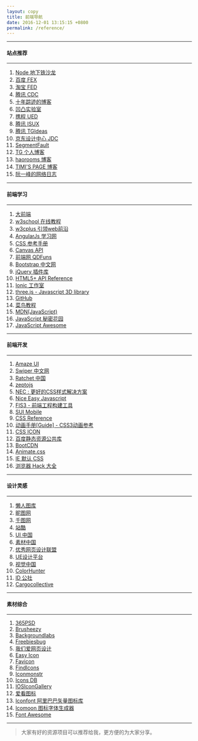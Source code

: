 ```yaml
---
layout: copy
title: 前端导航
date: 2016-12-01 13:15:15 +0800
permalink: /reference/
---
```


<hr><h4 class="btn btn-primary btn-lg">站点推荐</h4><hr>
<ol class="rounded-list">
<li><a href="http://nodejs.club/" target="_blank">Node 地下铁沙龙</a></li>
<li><a href="http://fex.baidu.com/" target="_blank">百度 FEX</a></li>
<li><a href="http://taobaofed.org/" target="_blank">淘宝 FED</a></li>
<li><a href="http://cdc.tencent.com/" target="_blank">腾讯 CDC</a></li>
<li><a href="https://www.h5jun.com/" target="_blank">十年踪迹的博客</a></li>
<li><a href="https://aotu.io/index.html" target="_blank">凹凸实验室</a></li>
<li><a href="http://ued.ctrip.com/blog/" target="_blank">携程 UED</a></li>
<li><a href="https://isux.tencent.com/" target="_blank">腾讯 ISUX</a></li>
<li><a href="http://tgideas.qq.com/" target="_blank">腾讯 TGIdeas</a></li>
<li><a href="https://jdc.jd.com/" target="_blank">京东设计中心 JDC</a></li>
<li><a href="https://segmentfault.com/" target="_blank">SegmentFault</a></li>
<li><a href="http://ghmagical.com/" target="_blank">TG 个人博客</a></li>
<li><a href="http://www.haorooms.com/" target="_blank">haorooms 博客</a></li>
<li><a href="http://doubleray.win/" target="_blank">TIMI'S PAGE 博客</a></li>
<li><a href="http://www.ruanyifeng.com/blog/" target="_blank">阮一峰的网络日志</a></li>
</ol>
<hr><h4 class="btn btn-info btn-lg">前端学习</h4><hr>
<ol class="rectangle-list">
<li><a href="http://www.daqianduan.com/" target="_blank">大前端</a></li>
<li><a href="http://www.w3school.com.cn/" target="_blank">w3school 在线教程</a></li>
<li><a href="http://www.w3cplus.com/" target="_blank">w3cplus 引领web前沿</a></li>
<li><a href="http://www.ngnice.com/" target="_blank">AngularJs 学习网</a></li>
<li><a href="http://css.doyoe.com/" target="_blank">CSS 参考手册</a></li>
<li><a href="http://javascript.ruanyifeng.com/htmlapi/canvas.html" target="_blank">Canvas API</a></li>
<li><a href="http://www.qdfuns.com/" target="_blank">前端网 QDFuns</a></li>
<li><a href="http://www.bootcss.com/" target="_blank">Bootstrap 中文网</a></li>
<li><a href="http://www.jq22.com/" target="_blank">jQuery 插件库</a></li>
<li><a href="http://www.dcloud.io/docs/api/index.shtml" target="_blank">HTML5+ API Reference</a></li>
<li><a href="http://www.ionic.wang/" target="_blank">Ionic 工作室</a></li>
<li><a href="https://threejs.org/" target="_blank">three.js - Javascript 3D library</a></li>
<li><a href="https://github.com/" target="_blank">GitHub</a></li>
<li><a href="http://www.runoob.com/" target="_blank">菜鸟教程</a></li>
<li><a href="https://developer.mozilla.org/zh-CN/docs/Web/JavaScript" target="_blank">MDN(JavaScript)</a></li>
<li><a href="http://bonsaiden.github.io/JavaScript-Garden/zh/" target="_blank">JavaScript 秘密花园</a></li>
<li><a href="https://github.com/jobbole/awesome-javascript-cn" target="_blank">JavaScript Awesome</a></li>
</ol>
<hr><h4 class="btn btn-success btn-lg">前端开发</h4><hr>
<ol class="rounded-list">
<li><a href="http://amazeui.org/" target="_blank">Amaze UI</a></li>
<li><a href="http://www.swiper.com.cn/" target="_blank">Swiper 中文网</a></li>
<li><a href="http://cnratchet.com/" target="_blank">Ratchet 中国</a></li>
<li><a href="http://zeptojs.com/" target="_blank">zeptojs</a></li>
<li><a href="http://nec.netease.com/" target="_blank">NEC : 更好的CSS样式解决方案</a></li>
<li><a href="http://nej.netease.com/" target="_blank">Nice Easy Javascript</a></li>
<li><a href="http://fis.baidu.com/#about-sec" target="_blank">FIS3 - 前端工程构建工具</a></li>
<li><a href="http://m.sui.taobao.org/" target="_blank">SUI Mobile</a></li>
<li><a href="https://tympanus.net/codrops/css_reference/" target="_blank">CSS Reference</a></li>
<li><a href="https://isux.tencent.com/css3/index.html?perspective" target="_blank">动画手册[Guide] - CSS3动画参考</a></li>
<li><a href="http://cssicon.space/#/" target="_blank">CSS ICON</a></li>
<li><a href="http://cdn.code.baidu.com/" target="_blank">百度静态资源公共库</a></li>
<li><a href="http://www.bootcdn.cn/" target="_blank">BootCDN</a></li>
<li><a href="https://daneden.github.io/animate.css/" target="_blank">Animate.css</a></li>
<li><a href="http://www.iecss.com/" target="_blank">IE 默认 CSS</a></li>
<li><a href="http://browserhacks.com/" target="_blank">浏览器 Hack 大全</a></li>
</ol>
<hr><h4 class="btn btn-info btn-lg">设计灵感</h4><hr>
<ol class="rectangle-list">
<li><a href="http://www.lanrentuku.com/" target="_blank">懒人图库</a></li>
<li><a href="http://www.nipic.com/index.html" target="_blank">昵图网</a></li>
<li><a href="http://www.58pic.com/" target="_blank">千图网</a></li>
<li><a href="http://www.zcool.com.cn/" target="_blank">站酷</a></li>
<li><a href="http://www.ui.cn/" target="_blank">UI 中国</a></li>
<li><a href="http://www.sccnn.com/" target="_blank">素材中国</a></li>
<li><a href="http://www.uisdc.com/" target="_blank">优秀网页设计联盟</a></li>
<li><a href="http://www.uehtml.com/" target="_blank" title="UE设计平台，网页设计，交流设计">UE设计平台</a></li>
<li><a href="http://shijue.me/" target="_blank" title="中国最具活力的视觉图片分享社区及创意设计产">视觉中国</a></li>
<li><a href="http://www.colorhunter.com/" target="_blank" title="上传照片提取配色方案">ColorHunter</a></li>
<li><a href="http://www.hi-id.com/" target="_blank" title="发现有意味的设计！">ID 公社</a></li>
<li><a href="http://cargocollective.com/" target="_blank" title="国外优秀创意人的社区、并提供免费个人主页服务">Cargocollective</a></li>
</ol>
<hr><h4 class="btn btn-success btn-lg">素材综合</h4><hr>
<ol class="rounded-list">
    <li><a href="http://cn.365psd.com/" target="_blank" title="每天更新的PSD素材下载！">365PSD</a></li>
        <li><a href="https://www.brusheezy.com/" target="_blank" title="国外大量优质笔刷、背景免费下载">Brusheezy</a></li>
        <li><a href="http://backgroundlabs.com/" target="_blank" title="背景实验室，通过标签、颜色、风格检索背景图案">Backgroundlabs</a></li>
        <li><a href="http://freebiesbug.com/" target="_blank" title="国外较高质量矢量、PSD、图片素材免费下载">Freebiesbug</a></li>
        <li><a href="http://blog.enqoo.com/" target="_blank" title="一个交流、分享国内外优秀设计资源的博客">我们爱网页设计</a></li>
        <li><a href="http://www.easyicon.net/" target="_blank" title="图标搜索引擎，支持中文检索">Easy Icon</a></li>
        <li><a href="http://www.favicon.cc/" target="_blank" title="在线生成ico浏览器图标">Favicon</a></li>
        <li><a href="http://findicons.com/" target="_blank" title="FindIcons图标搜索引擎">FindIcons</a></li>
        <li><a href="http://iconmonstr.com/" target="_blank" title="一套简笔Icon，包含各尺寸Icon上千个">Iconmonstr</a></li>
        <li><a href="http://www.iconsdb.com/" target="_blank" title="免费的图标下载网站，可选择多种尺寸和格式">Icons DB</a></li>
        <li><a href="http://iosicongallery.com/" target="_blank" title="收录了苹果客户端的所有的ios产品的图标">IOSIconGallery</a></li>
        <li><a href="http://www.iconpng.com/" target="_blank" title="IconPng图标搜索引擎">爱看图标</a></li>
        <li><a href="http://www.iconfont.cn/" target="_blank">Iconfont 阿里巴巴矢量图标库</a></li>
        <li><a href="https://icomoon.io/app/#/select" target="_blank">Icomoon 图标字体生成器</a></li>
        <li><a href="http://fontawesome.io/" target="_blank">Font Awesome</a></li>
    </ol>
  <hr>
  
> 大家有好的资源项目可以推荐给我，更方便的为大家分享。